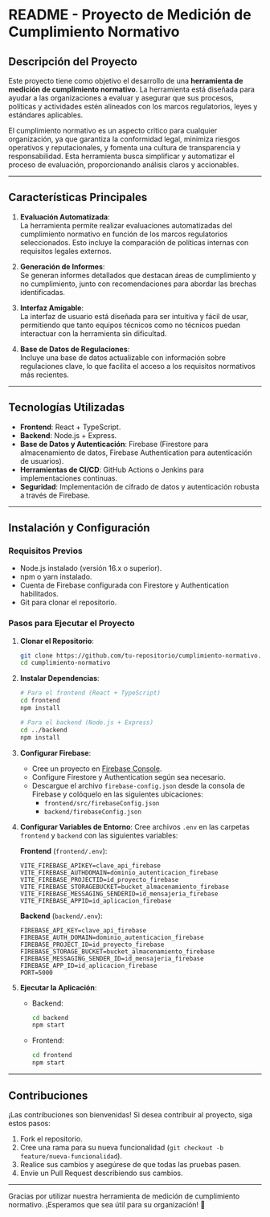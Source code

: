 # README - Proyecto de Medición de Cumplimiento Normativo

## Descripción del Proyecto

Este proyecto tiene como objetivo el desarrollo de una **herramienta de medición de cumplimiento normativo**. La herramienta está diseñada para ayudar a las organizaciones a evaluar y asegurar que sus procesos, políticas y actividades estén alineados con los marcos regulatorios, leyes y estándares aplicables. 

El cumplimiento normativo es un aspecto crítico para cualquier organización, ya que garantiza la conformidad legal, minimiza riesgos operativos y reputacionales, y fomenta una cultura de transparencia y responsabilidad. Esta herramienta busca simplificar y automatizar el proceso de evaluación, proporcionando análisis claros y accionables.

---

## Características Principales

1. **Evaluación Automatizada**:  
   La herramienta permite realizar evaluaciones automatizadas del cumplimiento normativo en función de los marcos regulatorios seleccionados. Esto incluye la comparación de políticas internas con requisitos legales externos.

2. **Generación de Informes**:  
   Se generan informes detallados que destacan áreas de cumplimiento y no cumplimiento, junto con recomendaciones para abordar las brechas identificadas.

3. **Interfaz Amigable**:  
   La interfaz de usuario está diseñada para ser intuitiva y fácil de usar, permitiendo que tanto equipos técnicos como no técnicos puedan interactuar con la herramienta sin dificultad.

4. **Base de Datos de Regulaciones**:  
   Incluye una base de datos actualizable con información sobre regulaciones clave, lo que facilita el acceso a los requisitos normativos más recientes.

---

## Tecnologías Utilizadas

- **Frontend**: React + TypeScript.
- **Backend**: Node.js + Express.
- **Base de Datos y Autenticación**: Firebase (Firestore para almacenamiento de datos, Firebase Authentication para autenticación de usuarios).
- **Herramientas de CI/CD**: GitHub Actions o Jenkins para implementaciones continuas.
- **Seguridad**: Implementación de cifrado de datos y autenticación robusta a través de Firebase.

---

## Instalación y Configuración

### Requisitos Previos
- Node.js instalado (versión 16.x o superior).
- npm o yarn instalado.
- Cuenta de Firebase configurada con Firestore y Authentication habilitados.
- Git para clonar el repositorio.

### Pasos para Ejecutar el Proyecto

1. **Clonar el Repositorio**:
   ```bash
   git clone https://github.com/tu-repositorio/cumplimiento-normativo.git
   cd cumplimiento-normativo
   ```

2. **Instalar Dependencias**:
   ```bash
   # Para el frontend (React + TypeScript)
   cd frontend
   npm install

   # Para el backend (Node.js + Express)
   cd ../backend
   npm install
   ```

3. **Configurar Firebase**:
   - Cree un proyecto en [Firebase Console](https://console.firebase.google.com/).
   - Configure Firestore y Authentication según sea necesario.
   - Descargue el archivo `firebase-config.json` desde la consola de Firebase y colóquelo en las siguientes ubicaciones:
     - `frontend/src/firebaseConfig.json`
     - `backend/firebaseConfig.json`

4. **Configurar Variables de Entorno**:
   Cree archivos `.env` en las carpetas `frontend` y `backend` con las siguientes variables:

   **Frontend** (`frontend/.env`):
   ```
   VITE_FIREBASE_APIKEY=clave_api_firebase
   VITE_FIREBASE_AUTHDOMAIN=dominio_autenticacion_firebase
   VITE_FIREBASE_PROJECTID=id_proyecto_firebase
   VITE_FIREBASE_STORAGEBUCKET=bucket_almacenamiento_firebase
   VITE_FIREBASE_MESSAGING_SENDERID=id_mensajeria_firebase
   VITE_FIREBASE_APPID=id_aplicacion_firebase
   ```

   **Backend** (`backend/.env`):
   ```
   FIREBASE_API_KEY=clave_api_firebase
   FIREBASE_AUTH_DOMAIN=dominio_autenticacion_firebase
   FIREBASE_PROJECT_ID=id_proyecto_firebase
   FIREBASE_STORAGE_BUCKET=bucket_almacenamiento_firebase
   FIREBASE_MESSAGING_SENDER_ID=id_mensajeria_firebase
   FIREBASE_APP_ID=id_aplicacion_firebase
   PORT=5000
   ```

5. **Ejecutar la Aplicación**:
   - Backend:
     ```bash
     cd backend
     npm start
     ```
   - Frontend:
     ```bash
     cd frontend
     npm start
     ```

---

## Contribuciones

¡Las contribuciones son bienvenidas! Si desea contribuir al proyecto, siga estos pasos:

1. Fork el repositorio.
2. Cree una rama para su nueva funcionalidad (`git checkout -b feature/nueva-funcionalidad`).
3. Realice sus cambios y asegúrese de que todas las pruebas pasen.
4. Envíe un Pull Request describiendo sus cambios.

---

Gracias por utilizar nuestra herramienta de medición de cumplimiento normativo. ¡Esperamos que sea útil para su organización! 🚀
